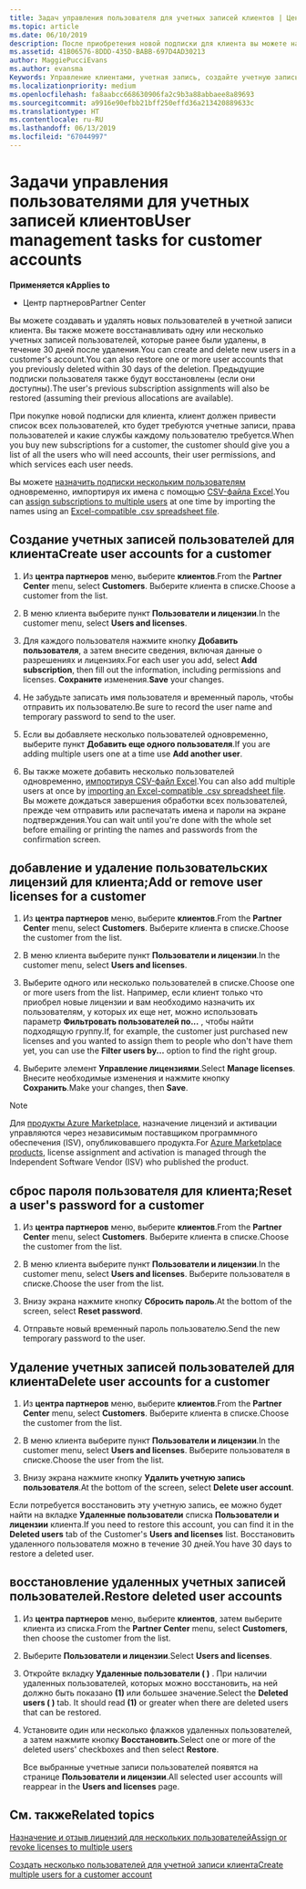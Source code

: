 ```yaml
---
title: Задач управления пользователя для учетных записей клиентов | Центр партнеров
ms.topic: article
ms.date: 06/10/2019
description: После приобретения новой подписки для клиента вы можете назначать лицензии определенным пользователям.
ms.assetid: 41B06576-8DDD-435D-BABB-697D4AD30213
author: MaggiePucciEvans
ms.author: evansma
Keywords: Управление клиентами, учетная запись, создайте учетную запись, лицензии, назначить лицензии, управление пользователями, пароль, сбросить пароль, изменение пароля
ms.localizationpriority: medium
ms.openlocfilehash: fa8aabcc668630906fa2c9b3a88abbaee8a89693
ms.sourcegitcommit: a9916e90efbb21bff250effd36a213420889633c
ms.translationtype: HT
ms.contentlocale: ru-RU
ms.lasthandoff: 06/13/2019
ms.locfileid: "67044997"
---
```

# <a name="user-management-tasks-for-customer-accounts"></a><span data-ttu-id="fb49c-104">Задачи управления пользователями для учетных записей клиентов</span><span class="sxs-lookup"><span data-stu-id="fb49c-104">User management tasks for customer accounts</span></span>

<span data-ttu-id="fb49c-105">**Применяется к**</span><span class="sxs-lookup"><span data-stu-id="fb49c-105">**Applies to**</span></span>

-  <span data-ttu-id="fb49c-106">Центр партнеров</span><span class="sxs-lookup"><span data-stu-id="fb49c-106">Partner Center</span></span>

<span data-ttu-id="fb49c-107">Вы можете создавать и удалять новых пользователей в учетной записи клиента. Вы также можете восстанавливать одну или несколько учетных записей пользователей, которые ранее были удалены, в течение 30 дней после удаления.</span><span class="sxs-lookup"><span data-stu-id="fb49c-107">You can create and delete new users in a customer's account.You can also restore one or more user accounts that you previously deleted within 30 days of the deletion.</span></span> <span data-ttu-id="fb49c-108">Предыдущие подписки пользователя также будут восстановлены (если они доступны).</span><span class="sxs-lookup"><span data-stu-id="fb49c-108">The user's previous subscription assignments will also be restored (assuming their previous allocations are available).</span></span>

<span data-ttu-id="fb49c-109">При покупке новой подписки для клиента, клиент должен привести список всех пользователей, кто будет требуются учетные записи, права пользователей и какие службы каждому пользователю требуется.</span><span class="sxs-lookup"><span data-stu-id="fb49c-109">When you buy new subscriptions for a customer, the customer should give you a list of all the users who will need accounts, their user permissions, and which services each user needs.</span></span>  

<span data-ttu-id="fb49c-110">Вы можете [назначить подписки нескольким пользователям](bulk-license-provisioning-for-multiple-users.md) одновременно, импортируя их имена с помощью [CSV-файла Excel](adding-multiple-users-to-a-customer-account.md).</span><span class="sxs-lookup"><span data-stu-id="fb49c-110">You can [assign subscriptions to multiple users](bulk-license-provisioning-for-multiple-users.md) at one time by importing the names using an [Excel-compatible .csv spreadsheet file](adding-multiple-users-to-a-customer-account.md).</span></span>

<a href="" id="createuseraccounts"></a>

## <a name="create-user-accounts-for-a-customer"></a><span data-ttu-id="fb49c-111">Создание учетных записей пользователей для клиента</span><span class="sxs-lookup"><span data-stu-id="fb49c-111">Create user accounts for a customer</span></span>

1.  <span data-ttu-id="fb49c-112">Из **центра партнеров** меню, выберите **клиентов**.</span><span class="sxs-lookup"><span data-stu-id="fb49c-112">From the **Partner Center** menu, select **Customers**.</span></span> <span data-ttu-id="fb49c-113">Выберите клиента в списке.</span><span class="sxs-lookup"><span data-stu-id="fb49c-113">Choose a customer from the list.</span></span>

2.  <span data-ttu-id="fb49c-114">В меню клиента выберите пункт **Пользователи и лицензии**.</span><span class="sxs-lookup"><span data-stu-id="fb49c-114">In the customer menu, select **Users and licenses**.</span></span>

3.  <span data-ttu-id="fb49c-115">Для каждого пользователя нажмите кнопку **Добавить пользователя**, а затем внесите сведения, включая данные о разрешениях и лицензиях.</span><span class="sxs-lookup"><span data-stu-id="fb49c-115">For each user you add, select **Add subscription**, then fill out the information, including permissions and licenses.</span></span> <span data-ttu-id="fb49c-116">**Сохраните** изменения.</span><span class="sxs-lookup"><span data-stu-id="fb49c-116">**Save** your changes.</span></span>

4.  <span data-ttu-id="fb49c-117">Не забудьте записать имя пользователя и временный пароль, чтобы отправить их пользователю.</span><span class="sxs-lookup"><span data-stu-id="fb49c-117">Be sure to record the user name and temporary password to send to the user.</span></span>

5.  <span data-ttu-id="fb49c-118">Если вы добавляете несколько пользователей одновременно, выберите пункт **Добавить еще одного пользователя**.</span><span class="sxs-lookup"><span data-stu-id="fb49c-118">If you are adding multiple users one at a time use **Add another user**.</span></span>

6. <span data-ttu-id="fb49c-119">Вы также можете добавить несколько пользователей одновременно, [импортируя CSV-файл Excel](adding-multiple-users-to-a-customer-account.md).</span><span class="sxs-lookup"><span data-stu-id="fb49c-119">You can also add multiple users at once by [importing an Excel-compatible .csv spreadsheet file](adding-multiple-users-to-a-customer-account.md).</span></span> <span data-ttu-id="fb49c-120">Вы можете дождаться завершения обработки всех пользователей, прежде чем отправить или распечатать имена и пароли на экране подтверждения.</span><span class="sxs-lookup"><span data-stu-id="fb49c-120">You can wait until you're done with the whole set before emailing or printing the names and passwords from the confirmation screen.</span></span>

<a href="" id="userlicensing"></a>

## <a name="add-or-remove-user-licenses-for-a-customer"></a><span data-ttu-id="fb49c-121">добавление и удаление пользовательских лицензий для клиента;</span><span class="sxs-lookup"><span data-stu-id="fb49c-121">Add or remove user licenses for a customer</span></span>

1.  <span data-ttu-id="fb49c-122">Из **центра партнеров** меню, выберите **клиентов**.</span><span class="sxs-lookup"><span data-stu-id="fb49c-122">From the **Partner Center** menu, select **Customers**.</span></span> <span data-ttu-id="fb49c-123">Выберите клиента в списке.</span><span class="sxs-lookup"><span data-stu-id="fb49c-123">Choose the customer from the list.</span></span>

2.  <span data-ttu-id="fb49c-124">В меню клиента выберите пункт **Пользователи и лицензии**.</span><span class="sxs-lookup"><span data-stu-id="fb49c-124">In the customer menu, select **Users and licenses**.</span></span>

3.  <span data-ttu-id="fb49c-125">Выберите одного или несколько пользователей в списке.</span><span class="sxs-lookup"><span data-stu-id="fb49c-125">Choose one or more users from the list.</span></span> <span data-ttu-id="fb49c-126">Например, если клиент только что приобрел новые лицензии и вам необходимо назначить их пользователям, у которых их еще нет, можно использовать параметр **Фильтровать пользователей по...** , чтобы найти подходящую группу.</span><span class="sxs-lookup"><span data-stu-id="fb49c-126">If, for example, the customer just purchased new licenses and you wanted to assign them to people who don't have them yet, you can use the **Filter users by...** option to find the right group.</span></span>

4.  <span data-ttu-id="fb49c-127">Выберите элемент **Управление лицензиями**.</span><span class="sxs-lookup"><span data-stu-id="fb49c-127">Select **Manage licenses**.</span></span> <span data-ttu-id="fb49c-128">Внесите необходимые изменения и нажмите кнопку **Сохранить**.</span><span class="sxs-lookup"><span data-stu-id="fb49c-128">Make your changes, then **Save**.</span></span>

> [!NOTE]
> <span data-ttu-id="fb49c-129">Для [продукты Azure Marketplace](sell-marketplace-products.md), назначение лицензий и активации управляются через независимым поставщиком программного обеспечения (ISV), опубликовавшего продукта.</span><span class="sxs-lookup"><span data-stu-id="fb49c-129">For [Azure Marketplace products](sell-marketplace-products.md), license assignment and activation is managed through the Independent Software Vendor (ISV) who published the product.</span></span>

<a href="" id="resetpassword"></a>

## <a name="reset-a-users-password-for-a-customer"></a><span data-ttu-id="fb49c-130">сброс пароля пользователя для клиента;</span><span class="sxs-lookup"><span data-stu-id="fb49c-130">Reset a user's password for a customer</span></span>

1.  <span data-ttu-id="fb49c-131">Из **центра партнеров** меню, выберите **клиентов**.</span><span class="sxs-lookup"><span data-stu-id="fb49c-131">From the **Partner Center** menu, select **Customers**.</span></span> <span data-ttu-id="fb49c-132">Выберите клиента в списке.</span><span class="sxs-lookup"><span data-stu-id="fb49c-132">Choose the customer from the list.</span></span>

2.  <span data-ttu-id="fb49c-133">В меню клиента выберите пункт **Пользователи и лицензии**.</span><span class="sxs-lookup"><span data-stu-id="fb49c-133">In the customer menu, select **Users and licenses**.</span></span> <span data-ttu-id="fb49c-134">Выберите пользователя в списке.</span><span class="sxs-lookup"><span data-stu-id="fb49c-134">Choose the user from the list.</span></span>

3.  <span data-ttu-id="fb49c-135">Внизу экрана нажмите кнопку **Сбросить пароль**.</span><span class="sxs-lookup"><span data-stu-id="fb49c-135">At the bottom of the screen, select **Reset password**.</span></span> 

4.  <span data-ttu-id="fb49c-136">Отправьте новый временный пароль пользователю.</span><span class="sxs-lookup"><span data-stu-id="fb49c-136">Send the new temporary password to the user.</span></span>

<a href="" id="deleteuseraccounts"></a>

## <a name="delete-user-accounts-for-a-customer"></a><span data-ttu-id="fb49c-137">Удаление учетных записей пользователей для клиента</span><span class="sxs-lookup"><span data-stu-id="fb49c-137">Delete user accounts for a customer</span></span>

1.  <span data-ttu-id="fb49c-138">Из **центра партнеров** меню, выберите **клиентов**.</span><span class="sxs-lookup"><span data-stu-id="fb49c-138">From the **Partner Center** menu, select **Customers**.</span></span> <span data-ttu-id="fb49c-139">Выберите клиента в списке.</span><span class="sxs-lookup"><span data-stu-id="fb49c-139">Choose the customer from the list.</span></span>

2.  <span data-ttu-id="fb49c-140">В меню клиента выберите пункт **Пользователи и лицензии**.</span><span class="sxs-lookup"><span data-stu-id="fb49c-140">In the customer menu, select **Users and licenses**.</span></span> <span data-ttu-id="fb49c-141">Выберите пользователя в списке.</span><span class="sxs-lookup"><span data-stu-id="fb49c-141">Choose the user from the list.</span></span>

3.  <span data-ttu-id="fb49c-142">Внизу экрана нажмите кнопку **Удалить учетную запись пользователя**.</span><span class="sxs-lookup"><span data-stu-id="fb49c-142">At the bottom of the screen, select **Delete user account**.</span></span>

<span data-ttu-id="fb49c-143">Если потребуется восстановить эту учетную запись, ее можно будет найти на вкладке **Удаленные пользователи** списка **Пользователи и лицензии** клиента.</span><span class="sxs-lookup"><span data-stu-id="fb49c-143">If you need to restore this account, you can find it in the **Deleted users** tab of the Customer's **Users and licenses** list.</span></span> <span data-ttu-id="fb49c-144">Восстановить удаленного пользователя можно в течение 30 дней.</span><span class="sxs-lookup"><span data-stu-id="fb49c-144">You have 30 days to restore a deleted user.</span></span>

<a href="" id="restoreuseraccounts"></a>

## <a name="restore-deleted-user-accounts"></a><span data-ttu-id="fb49c-145">восстановление удаленных учетных записей пользователей.</span><span class="sxs-lookup"><span data-stu-id="fb49c-145">Restore deleted user accounts</span></span>

1.  <span data-ttu-id="fb49c-146">Из **центра партнеров** меню, выберите **клиентов**, затем выберите клиента из списка.</span><span class="sxs-lookup"><span data-stu-id="fb49c-146">From the **Partner Center** menu, select **Customers**, then choose the customer from the list.</span></span>

2.  <span data-ttu-id="fb49c-147">Выберите **Пользователи и лицензии**.</span><span class="sxs-lookup"><span data-stu-id="fb49c-147">Select **Users and licenses**.</span></span>

3.  <span data-ttu-id="fb49c-148">Откройте вкладку **Удаленные пользователи ( )** . При наличии удаленных пользователей, которых можно восстановить, на ней должно быть показано **(1)** или большее значение.</span><span class="sxs-lookup"><span data-stu-id="fb49c-148">Select the **Deleted users ( )** tab. It should read **(1)** or greater when there are deleted users that can be restored.</span></span>

4.  <span data-ttu-id="fb49c-149">Установите один или несколько флажков удаленных пользователей, а затем нажмите кнопку **Восстановить**.</span><span class="sxs-lookup"><span data-stu-id="fb49c-149">Select one or more of the deleted users' checkboxes and then select **Restore**.</span></span>

    <span data-ttu-id="fb49c-150">Все выбранные учетные записи пользователей появятся на странице **Пользователи и лицензии**.</span><span class="sxs-lookup"><span data-stu-id="fb49c-150">All selected user accounts will reappear in the **Users and licenses** page.</span></span>

## <a name="related-topics"></a><span data-ttu-id="fb49c-151">См. также</span><span class="sxs-lookup"><span data-stu-id="fb49c-151">Related topics</span></span>


[<span data-ttu-id="fb49c-152">Назначение и отзыв лицензий для нескольких пользователей</span><span class="sxs-lookup"><span data-stu-id="fb49c-152">Assign or revoke licenses to multiple users</span></span>](bulk-license-provisioning-for-multiple-users.md)

[<span data-ttu-id="fb49c-153">Создать несколько пользователей для учетной записи клиента</span><span class="sxs-lookup"><span data-stu-id="fb49c-153">Create multiple users for a customer account</span></span>](adding-multiple-users-to-a-customer-account.md)
